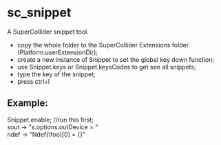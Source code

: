 # sc_snippet

A SuperCollider snippet tool.  

- copy the whole folder to the SuperCollider Extensions folder (Platform.userExtensionDir);  
- create a new instance of Snippet to set the global key down function;  
- use Snippet.keys or Snippet.keysCodes to get see all snippets;  
- type the key of the snippet;  
- press ctrl+l  


## Example:
Snippet.enable; //run this first;  
sout -> "s.options.outDevice = "  
ndef -> "Ndef(\foo)[0] = {}"  
